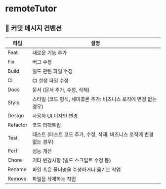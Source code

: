 # remoteTutor

## 📝 커밋 메시지 컨벤션

| 타입 | 설명 |
|------|------|
| Feat | 새로운 기능 추가 |
| Fix | 버그 수정 |
| Build | 빌드 관련 파일 수정 |
| Ci | CI 설정 파일 수정 |
| Docs | 문서 (문서 추가, 수정, 삭제) |
| Style | 스타일 (코드 형식, 세미콜론 추가: 비즈니스 로직에 변경 없는 경우) |
| Design | 사용자 UI 디자인 변경 |
| Refactor | 코드 리팩토링 |
| Test | 테스트 (테스트 코드 추가, 수정, 삭제: 비즈니스 로직에 변경 없는 경우) |
| Perf | 성능 개선 |
| Chore | 기타 변경사항 (빌드 스크립트 수정 등) |
| Rename | 파일 혹은 폴더명을 수정하거나 옮기는 작업 |
| Remove | 파일을 삭제하는 작업 |

